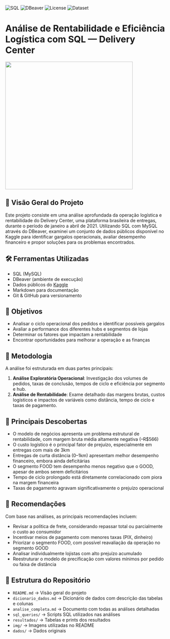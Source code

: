 ![SQL](https://img.shields.io/badge/SQL-MySQL-informational)
![DBeaver](https://img.shields.io/badge/Tool-DBeaver-blue)
![License](https://img.shields.io/badge/license-MIT-green)
![Dataset](https://img.shields.io/badge/data-Kaggle-lightgrey)


# Análise de Rentabilidade e Eficiência Logística com SQL — Delivery Center

<img src="https://github.com/user-attachments/assets/669a3200-ff27-46c6-9eea-61d25de4a4d5" width="400"/>

## 🧭 Visão Geral do Projeto

Este projeto consiste em uma análise aprofundada da operação logística e rentabilidade do Delivery Center, uma plataforma brasileira de entregas, durante o período de janeiro a abril de 2021. Utilizando SQL com MySQL através do DBeaver, examinei um conjunto de dados públicos disponível no Kaggle para identificar gargalos operacionais, avaliar desempenho financeiro e propor soluções para os problemas encontrados.



## 🛠️ Ferramentas Utilizadas

- SQL (MySQL)
- DBeaver (ambiente de execução)
- Dados públicos do [Kaggle](https://www.kaggle.com/)
- Markdown para documentação
- Git & GitHub para versionamento



## 🎯 Objetivos

- Analisar o ciclo operacional dos pedidos e identificar possíveis gargalos
- Avaliar a performance dos diferentes hubs e segmentos de lojas
- Determinar os fatores que impactam a rentabilidade
- Encontrar oportunidades para melhorar a operação e as finanças



## 🧪 Metodologia

A análise foi estruturada em duas partes principais:

1. **Análise Exploratória Operacional**: Investigação dos volumes de pedidos, taxas de conclusão, tempos de ciclo e eficiência por segmento e hub.
2. **Análise de Rentabilidade**: Exame detalhado das margens brutas, custos logísticos e impactos de variáveis como distância, tempo de ciclo e taxas de pagamento.



## 📌 Principais Descobertas

- O modelo de negócios apresenta um problema estrutural de rentabilidade, com margem bruta média altamente negativa (–R$566)
- O custo logístico é o principal fator de prejuízo, especialmente em entregas com mais de 3km
- Entregas de curta distância (0–1km) apresentam melhor desempenho financeiro, embora ainda deficitárias
- O segmento FOOD tem desempenho menos negativo que o GOOD, apesar de ambos serem deficitários
- Tempo de ciclo prolongado está diretamente correlacionado com piora na margem financeira
- Taxas de pagamento agravam significativamente o prejuízo operacional



## 🧩 Recomendações

Com base nas análises, as principais recomendações incluem:

- Revisar a política de frete, considerando repassar total ou parcialmente o custo ao consumidor
- Incentivar meios de pagamento com menores taxas (PIX, dinheiro)
- Priorizar o segmento FOOD, com possível reavaliação da operação no segmento GOOD
- Analisar individualmente lojistas com alto prejuízo acumulado
- Reestruturar o modelo de precificação com valores mínimos por pedido ou faixa de distância



## 📁 Estrutura do Repositório

- `README.md` → Visão geral do projeto
- `dicionario_dados.md` → Dicionário de dados com descrição das tabelas e colunas
- `analise_completa.md` → Documento com todas as análises detalhadas
- `sql_queries/` → Scripts SQL utilizados nas análises
- `resultados/` → Tabelas e prints dos resultados
- `img/` → Imagens utilizadas no README
- `dados/` → Dados originais 
